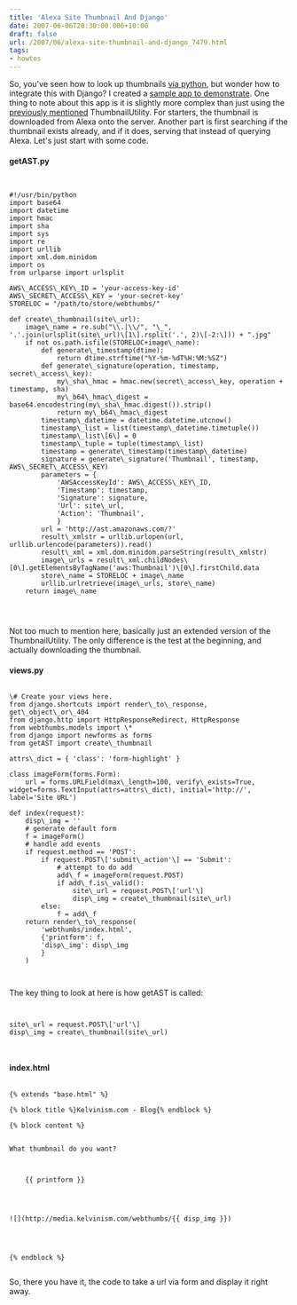```yaml
---
title: 'Alexa Site Thumbnail And Django'
date: 2007-06-06T20:30:00.006+10:00
draft: false
url: /2007/06/alexa-site-thumbnail-and-django_7479.html
tags: 
- howtos
---
```


So, you've seen how to look up thumbnails [via python](/howtos/alexa-site-thumbnail-python/), but wonder how to integrate this with Django? I created a [sample app to demonstrate](/webthumbs/). One thing to note about this app is it is slightly more complex than just using the [previously mentioned](/howtos/alexa-site-thumbnail-python/) ThumbnailUtility. For starters, the thumbnail is downloaded from Alexa onto the server. Another part is first searching if the thumbnail exists already, and if it does, serving that instead of querying Alexa. Let's just start with some code.

#### getAST.py

  
  
```
  
  
#!/usr/bin/python  
import base64  
import datetime  
import hmac  
import sha  
import sys  
import re  
import urllib  
import xml.dom.minidom  
import os  
from urlparse import urlsplit  
  
AWS\_ACCESS\_KEY\_ID = 'your-access-key-id'  
AWS\_SECRET\_ACCESS\_KEY = 'your-secret-key'  
STORELOC = "/path/to/store/webthumbs/"  
  
def create\_thumbnail(site\_url):  
    image\_name = re.sub("\\.|\\/", "\_", '.'.join(urlsplit(site\_url)\[1\].rsplit('.', 2)\[-2:\])) + ".jpg"  
    if not os.path.isfile(STORELOC+image\_name):  
        def generate\_timestamp(dtime):  
            return dtime.strftime("%Y-%m-%dT%H:%M:%SZ")  
        def generate\_signature(operation, timestamp, secret\_access\_key):  
            my\_sha\_hmac = hmac.new(secret\_access\_key, operation + timestamp, sha)  
            my\_b64\_hmac\_digest = base64.encodestring(my\_sha\_hmac.digest()).strip()  
            return my\_b64\_hmac\_digest  
        timestamp\_datetime = datetime.datetime.utcnow()  
        timestamp\_list = list(timestamp\_datetime.timetuple())  
        timestamp\_list\[6\] = 0  
        timestamp\_tuple = tuple(timestamp\_list)  
        timestamp = generate\_timestamp(timestamp\_datetime)  
        signature = generate\_signature('Thumbnail', timestamp, AWS\_SECRET\_ACCESS\_KEY)  
        parameters = {  
            'AWSAccessKeyId': AWS\_ACCESS\_KEY\_ID,  
            'Timestamp': timestamp,  
            'Signature': signature,  
            'Url': site\_url,  
            'Action': 'Thumbnail',  
            }  
        url = 'http://ast.amazonaws.com/?'  
        result\_xmlstr = urllib.urlopen(url, urllib.urlencode(parameters)).read()  
        result\_xml = xml.dom.minidom.parseString(result\_xmlstr)  
        image\_urls = result\_xml.childNodes\[0\].getElementsByTagName('aws:Thumbnail')\[0\].firstChild.data  
        store\_name = STORELOC + image\_name  
        urllib.urlretrieve(image\_urls, store\_name)  
    return image\_name  
      
  
      

```  
  

Not too much to mention here, basically just an extended version of the ThumbnailUtility. The only difference is the test at the beginning, and actually downloading the thumbnail.

#### views.py

  
```
  
\# Create your views here.  
from django.shortcuts import render\_to\_response, get\_object\_or\_404  
from django.http import HttpResponseRedirect, HttpResponse  
from webthumbs.models import \*  
from django import newforms as forms  
from getAST import create\_thumbnail  
  
attrs\_dict = { 'class': 'form-highlight' }  
  
class imageForm(forms.Form):  
    url = forms.URLField(max\_length=100, verify\_exists=True, widget=forms.TextInput(attrs=attrs\_dict), initial='http://', label='Site URL')  
      
def index(request):  
    disp\_img = ''  
    # generate default form  
    f = imageForm()  
    # handle add events  
    if request.method == 'POST':  
        if request.POST\['submit\_action'\] == 'Submit':  
            # attempt to do add  
            add\_f = imageForm(request.POST)  
            if add\_f.is\_valid():  
                site\_url = request.POST\['url'\]  
                disp\_img = create\_thumbnail(site\_url)  
        else:  
            f = add\_f  
    return render\_to\_response(  
        'webthumbs/index.html',   
        {'printform': f,   
        'disp\_img': disp\_img  
        }  
    )  
  
  

```  
  

The key thing to look at here is how getAST is called:

```
  
  
site\_url = request.POST\['url'\]  
disp\_img = create\_thumbnail(site\_url)  
  
  

```  

#### index.html

  
```
  
{% extends "base.html" %}  
  
{% block title %}Kelvinism.com - Blog{% endblock %}  
  
{% block content %}  

  
What thumbnail do you want?  
  

  
    {{ printform }}  
  

  
  
![](http://media.kelvinism.com/webthumbs/{{ disp_img }})  

  
  
  
{% endblock %}  
  

```  

So, there you have it, the code to take a url via form and display it right away.